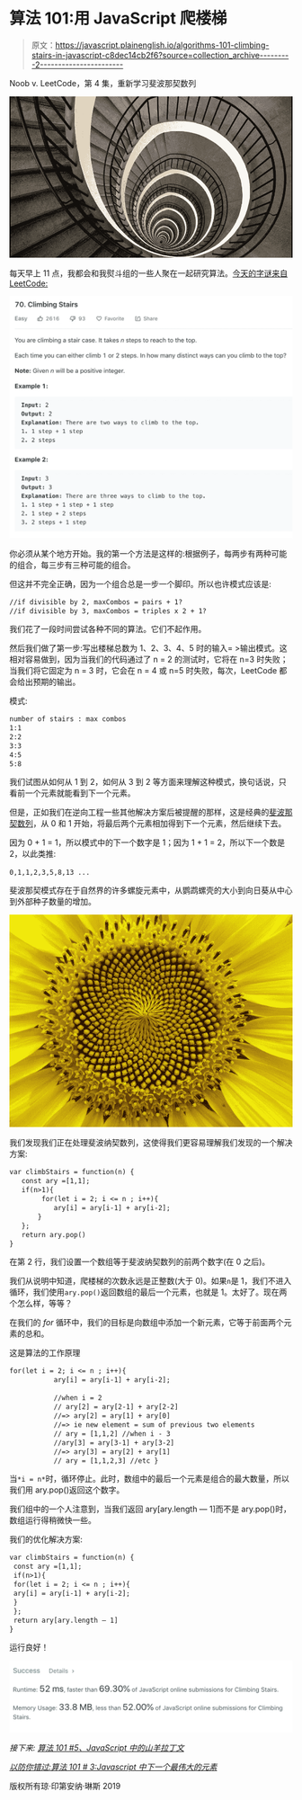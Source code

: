 # 算法 101:用 JavaScript 爬楼梯

> 原文：<https://javascript.plainenglish.io/algorithms-101-climbing-stairs-in-javascript-c8dec14cb2f6?source=collection_archive---------2----------------------->

Noob v. LeetCode，第 4 集，重新学习斐波那契数列

![](img/72cbd469d27289201eb084a32fbcd7a3.png)

每天早上 11 点，我都会和我熨斗组的一些人聚在一起研究算法。[今天的字谜来自 LeetCode:](https://leetcode.com/problems/climbing-stairs/)

![](img/c44a99b8324cce8a97eceaf09a6ad66e.png)

你必须从某个地方开始。我的第一个方法是这样的:根据例子，每两步有两种可能的组合，每三步有三种可能的组合。

但这并不完全正确，因为一个组合总是一步一个脚印。所以也许模式应该是:

```
//if divisible by 2, maxCombos = pairs + 1?
//if divisible by 3, maxCombos = triples x 2 + 1?
```

我们花了一段时间尝试各种不同的算法。它们不起作用。

然后我们做了第一步:写出楼梯总数为 1、2、3、4、5 时的输入= >输出模式。这相对容易做到，因为当我们的代码通过了 n = 2 的测试时，它将在 n=3 时失败；当我们将它固定为 n = 3 时，它会在 n = 4 或 n=5 时失败，每次，LeetCode 都会给出预期的输出。

模式:

```
number of stairs : max combos
1:1
2:2
3:3
4:5
5:8
```

我们试图从如何从 1 到 2，如何从 3 到 2 等方面来理解这种模式，换句话说，只看前一个元素就能看到下一个元素。

但是，正如我们在逆向工程一些其他解决方案后被提醒的那样，这是经典的[斐波那契数列](https://en.wikipedia.org/wiki/Fibonacci_number)，从 0 和 1 开始，将最后两个元素相加得到下一个元素，然后继续下去。

因为 0 + 1 = 1，所以模式中的下一个数字是 1；因为 1 + 1 = 2，所以下一个数是 2，以此类推:

`0,1,1,2,3,5,8,13 ...`

斐波那契模式存在于自然界的许多螺旋元素中，从鹦鹉螺壳的大小到向日葵从中心到外部种子数量的增加。

![](img/69b89a04caa4948a257709e3a58c78d3.png)

我们发现我们正在处理斐波纳契数列，这使得我们更容易理解我们发现的一个解决方案:

```
var climbStairs = function(n) {
   const ary =[1,1];
   if(n>1){
        for(let i = 2; i <= n ; i++){
           ary[i] = ary[i-1] + ary[i-2];
       }
   };
   return ary.pop()
}
```

在第 2 行，我们设置一个数组等于斐波纳契数列的前两个数字(在 0 之后)。

我们从说明中知道，爬楼梯的次数永远是正整数(大于 0)。如果`n`是 1，我们不进入循环，我们使用`ary.pop()`返回数组的最后一个元素，也就是 1。太好了。现在两个怎么样，等等？

在我们的 *for* 循环中，我们的目标是向数组中添加一个新元素，它等于前面两个元素的总和。

这是算法的工作原理

```
for(let i = 2; i <= n ; i++){
           ary[i] = ary[i-1] + ary[i-2];

           //when i = 2
           // ary[2] = ary[2-1] + ary[2-2]
           //=> ary[2] = ary[1] + ary[0]
           //=> ie new element = sum of previous two elements
           // ary = [1,1,2] //when i - 3 
           //ary[3] = ary[3-1] + ary[3-2]
           //=> ary[3] = ary[2] + ary[1]
           // ary = [1,1,2,3] //etc }
```

当`*i = n*`时，循环停止。此时，数组中的最后一个元素是组合的最大数量，所以我们用 ary.pop()返回这个数字。

我们组中的一个人注意到，当我们返回 ary[ary.length — 1]而不是 ary.pop()时，数组运行得稍微快一些。

我们的优化解决方案:

```
var climbStairs = function(n) {
 const ary =[1,1];
 if(n>1){
 for(let i = 2; i <= n ; i++){
 ary[i] = ary[i-1] + ary[i-2];
 }
 };
 return ary[ary.length — 1]
}
```

运行良好！

![](img/d73577ea3137587a5f0218d780827328.png)

*接下来:* [*算法 101 #5、JavaScript 中的山羊拉丁文*](https://medium.com/javascript-in-plain-english/algorithms-101-goat-latin-in-javascript-d388cc29dc73)

[*以防你错过:算法 101 # 3:Javascript 中下一个最伟大的元素*](https://medium.com/@joanrigdon/algorithms-101-next-greatest-element-493e224f82b5)

版权所有琼·印第安纳·琳斯 2019